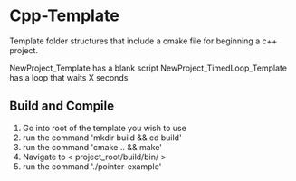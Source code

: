# Cpp-Template
Template folder structures that include a cmake file for beginning a c++ project.

NewProject_Template has a blank script
NewProject_TimedLoop_Template has a loop that waits X seconds


## Build and Compile

1) Go into root of the template you wish to use
2) run the command 'mkdir build && cd build'
3) run the command 'cmake .. && make'
4) Navigate to < project_root/build/bin/ >
5) run the command './pointer-example'

